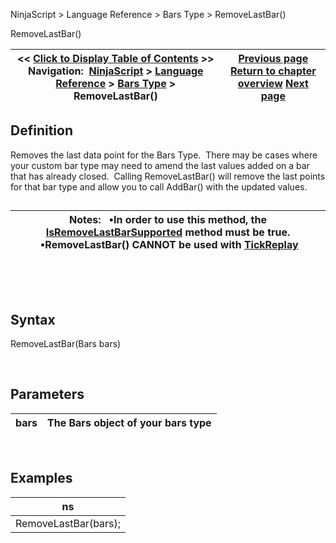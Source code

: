 ﻿


NinjaScript \> Language Reference \> Bars Type \> RemoveLastBar()






















RemoveLastBar()







| \<\< [Click to Display Table of Contents](removelastbar.md) \>\> **Navigation:**     [NinjaScript](ninjascript.md) \> [Language Reference](language_reference_wip.md) \> [Bars Type](bars_type.md) \> RemoveLastBar() | [Previous page](ondatapoint.md) [Return to chapter overview](bars_type.md) [Next page](setpropertyname2.md) |
| --- | --- |











## Definition


Removes the last data point for the Bars Type.  There may be cases where your custom bar type may need to amend the last values added on a bar that has already closed.  Calling RemoveLastBar() will remove the last points for that bar type and allow you to call AddBar() with the updated values.


## 




| Notes:   •In order to use this method, the [IsRemoveLastBarSupported](isremovelastbarsupported.md) method must be true.  •RemoveLastBar() CANNOT be used with [TickReplay](tick_replay.md) |
| --- |



 


 


## Syntax


RemoveLastBar(Bars bars)


 


## Parameters




| bars | The Bars object of your bars type |
| --- | --- |



 


## 


## Examples




| ns |
| --- |
| RemoveLastBar(bars); |









